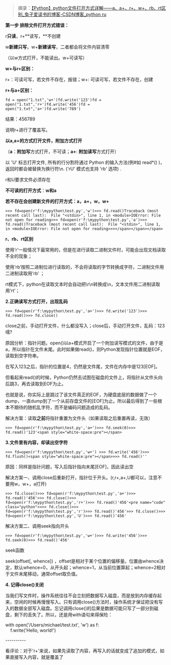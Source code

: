 > 摘录：[【Python】python文件打开方式详解——a、a+、r+、w+、rb、rt区别_兔子爱读书的博客-CSDN博客_python ru](https://blog.csdn.net/ztf312/article/details/47259805)

**第一步 排除文件打开方式错误：**

r**只读**，r+**读写，**不创建

w**新建只写**，w+**新建读写**，二者都会将文件内容清零

（以w方式打开，不能读出。w+可读写）

**w+与r+区别：**

r+：可读可写，若文件不存在，报错；w+: 可读可写，若文件不存在，创建

**r+与a+区别：**

```
fd = open("1.txt",'w+')fd.write('123')fd = open("1.txt",'r+')fd.write('456')fd = open("1.txt",'a+')fd.write('789')
```

结果：456789

说明r+进行了覆盖写。

**以a,a+的方式打开文件，附加方式打开**

（**a**：**附加写**方式打开，不可读；**a+**: **附加读写**方式打开）

以 'U' 标志打开文件, 所有的行分割符通过 Python 的输入方法(例#如 read\*() )，返回时都会被替换为换行符\\n. ('rU' 模式也支持 'rb' 选项) . 

r和U要求文件必须存在

**不可读的打开方式**：**w和a**

**若不存在会创建新文件的打开方式：a，a+，w，w+**

```
>>> fd=open(r'f:\mypython\test.py','w')>>> fd.read()Traceback (most recent call last):  File "<stdin>", line 1, in <module>IOError: File not open for reading>>> fd=open(r'f:\mypython\test.py','a')>>> fd.read()Traceback (most recent call last):  File "<stdin>", line 1, in <module>IOError: File not open for reading>>></span></span></span>
```

**r、rb、rt区别**

使用’r’一般情况下最常用的，但是在进行读取二进制文件时，可能会出现文档读取不全的现象；

使用’rb’按照二进制位进行读取的，不会将读取的字节转换成字符，二进制文件用二进制读取用’rb’ ；

rt模式下，python在读取文本时会自动把\\r\\n转换成\\n，文本文件用二进制读取用‘rt’；

**2.正确读写方式打开，出现乱码**

```
>>> fd=open(r'f:\mypython\test.py','a+')>>> fd.write('123')>>> fd.read()>>> fd.close()
```

close之前，手动打开文件，什么都没写入；close后，手动打开文件，乱码：123嚅?     

原因分析：指针问题。open()以a+模式开启了一个附加读写模式的文件，由于是a，所以指针在文件末尾。此时如果做read()，则Python发现指针位置就是EOF，读取到空字符串。

在写入123之后，指针的位置是4，仍然是文件尾，文件在内存中是123\[EOF\]。

但看起来read()的时候，Python仍然去试图在磁盘的文件上，将指针从文件头向后跳3，再去读取到EOF为止。

也就是说，你实际上是跳过了该文件真正的EOF，为硬盘底层的数据做了一个dump，一直dump到了一个从前存盘文件的\[EOF\]为止。所以最后得到了一些根本不期待的随机乱字符，而不是编码问题造成的乱码。

解决方案：读取**之前**将指针重置为文件头（如果读取之后重置再读，无效）

```
>>> fd=open(r'f:\mypython\test.py','a+')>>> fd.seek(0)>>> fd.read()'123'<span style="white-space:pre"></span>
```

**3.文件里有内容，却读出空字符**

```
>>> fd=open(r'f:\mypython\test.py','w+') >>> fd.write('456')>>> fd.flush()<span style="white-space:pre"></span>>>> fd.read()'' 
```

原因：同样是指针问题，写入后指针指向末尾\[EOF\]，因此读出空

解决方案一、调用close后重新打开，指针位于开头。(r,r+,a+,U都可以，注意不要用w，w+，a打开)

```
>>> fd.close()>>> fd=open(r'f:\mypython\test.py','a+')>>> fd.read()'456'>>> fd.close()>>> fd=open(r'f:\mypython\test.py','r+')>>> fd.read()'456'<pre name="code" class="python">>>> fd.close()>>> fd=open(r'f:\mypython\test.py','r')>>> fd.read()'456'>>> fd.close()>>> fd=open(r'f:\mypython\test.py','U')>>> fd.read()'456'
```

解决方案二、调用seek指向开头

```
>>> fd=open(r'f:\mypython\test.py','w+')>>> fd.write('456')>>> fd.seek(0)>>> fd.read()'456'
```

seek函数

seek(offset\[, whence\]) ，offset是相对于某个位置的偏移量。位置由whence决定，默认whence=0，从开头起；whence=1，从当前位置算起；whence=2相对于文件末尾移动，通常offset取负值。

**4\. 记得close()关闭**

当我们写文件时，操作系统往往不会立刻把数据写入磁盘，而是放到内存缓存起来，空闲的时候再慢慢写入。只有调用close()方法时，操作系统才保证把没有写入的数据全部写入磁盘。忘记调用close()的后果是数据可能只写了一部分到磁盘，剩下的丢失了。所以，还是用with语句来得保险：

with open('/Users/michael/test.txt', 'w') as f:  
    f.write('Hello, world!')

\----------

看评论：对于'r+'来说，如果先读取了内容，再写入的话就变成了追加的模式，如果直接写入内容，就是覆盖了